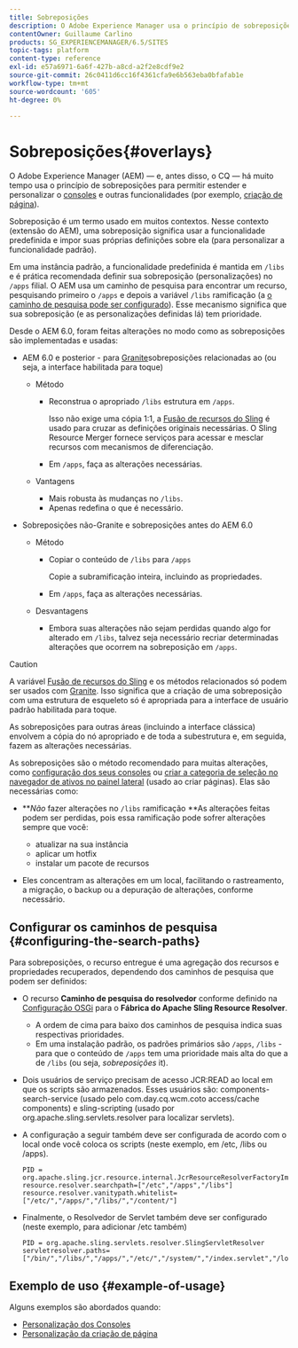 ```yaml
---
title: Sobreposições
description: O Adobe Experience Manager usa o princípio de sobreposições para permitir que você estenda e personalize os consoles e outras funcionalidades.
contentOwner: Guillaume Carlino
products: SG_EXPERIENCEMANAGER/6.5/SITES
topic-tags: platform
content-type: reference
exl-id: e57a6971-6a6f-427b-a8cd-a2f2e8cdf9e2
source-git-commit: 26c0411d6cc16f4361cfa9e6b563eba0bfafab1e
workflow-type: tm+mt
source-wordcount: '605'
ht-degree: 0%

---
```


# Sobreposições{#overlays}

O Adobe Experience Manager (AEM) — e, antes disso, o CQ — há muito tempo usa o princípio de sobreposições para permitir estender e personalizar o [consoles](/help/sites-developing/customizing-consoles-touch.md) e outras funcionalidades (por exemplo, [criação de página](/help/sites-developing/customizing-page-authoring-touch.md)).

Sobreposição é um termo usado em muitos contextos. Nesse contexto (extensão do AEM), uma sobreposição significa usar a funcionalidade predefinida e impor suas próprias definições sobre ela (para personalizar a funcionalidade padrão).

Em uma instância padrão, a funcionalidade predefinida é mantida em `/libs` e é prática recomendada definir sua sobreposição (personalizações) no `/apps` filial. O AEM usa um caminho de pesquisa para encontrar um recurso, pesquisando primeiro o `/apps` e depois a variável `/libs` ramificação (a [o caminho de pesquisa pode ser configurado](#configuring-the-search-paths)). Esse mecanismo significa que sua sobreposição (e as personalizações definidas lá) tem prioridade.

Desde o AEM 6.0, foram feitas alterações no modo como as sobreposições são implementadas e usadas:

* AEM 6.0 e posterior - para [Granite](https://developer.adobe.com/experience-manager/reference-materials/6-5/granite-ui/api/jcr_root/libs/granite/ui/index.html)sobreposições relacionadas ao (ou seja, a interface habilitada para toque)

   * Método

      * Reconstrua o apropriado `/libs` estrutura em `/apps`.

        Isso não exige uma cópia 1:1, a [Fusão de recursos do Sling](/help/sites-developing/sling-resource-merger.md) é usado para cruzar as definições originais necessárias. O Sling Resource Merger fornece serviços para acessar e mesclar recursos com mecanismos de diferenciação.

      * Em `/apps`, faça as alterações necessárias.

   * Vantagens

      * Mais robusta às mudanças no `/libs`.
      * Apenas redefina o que é necessário.

* Sobreposições não-Granite e sobreposições antes do AEM 6.0

   * Método

      * Copiar o conteúdo de `/libs` para `/apps`

        Copie a subramificação inteira, incluindo as propriedades.

      * Em `/apps`, faça as alterações necessárias.

   * Desvantagens

      * Embora suas alterações não sejam perdidas quando algo for alterado em `/libs`, talvez seja necessário recriar determinadas alterações que ocorrem na sobreposição em `/apps`.

>[!CAUTION]
>
>A variável [Fusão de recursos do Sling](/help/sites-developing/sling-resource-merger.md) e os métodos relacionados só podem ser usados com [Granite](https://developer.adobe.com/experience-manager/reference-materials/6-5/granite-ui/api/jcr_root/libs/granite/ui/index.html). Isso significa que a criação de uma sobreposição com uma estrutura de esqueleto só é apropriada para a interface de usuário padrão habilitada para toque.
>
>As sobreposições para outras áreas (incluindo a interface clássica) envolvem a cópia do nó apropriado e de toda a subestrutura e, em seguida, fazem as alterações necessárias.

As sobreposições são o método recomendado para muitas alterações, como [configuração dos seus consoles](/help/sites-developing/customizing-consoles-touch.md#create-a-custom-console) ou [criar a categoria de seleção no navegador de ativos no painel lateral](/help/sites-developing/customizing-page-authoring-touch.md#add-new-selection-category-to-asset-browser) (usado ao criar páginas). Elas são necessárias como:

* ***Não* fazer alterações no `/libs` ramificação **As alterações feitas podem ser perdidas, pois essa ramificação pode sofrer alterações sempre que você:

   * atualizar na sua instância
   * aplicar um hotfix
   * instalar um pacote de recursos

* Eles concentram as alterações em um local, facilitando o rastreamento, a migração, o backup ou a depuração de alterações, conforme necessário.

## Configurar os caminhos de pesquisa {#configuring-the-search-paths}

Para sobreposições, o recurso entregue é uma agregação dos recursos e propriedades recuperados, dependendo dos caminhos de pesquisa que podem ser definidos:

* O recurso **Caminho de pesquisa do resolvedor** conforme definido na [Configuração OSGi](/help/sites-deploying/configuring-osgi.md) para o **Fábrica do Apache Sling Resource Resolver**.

   * A ordem de cima para baixo dos caminhos de pesquisa indica suas respectivas prioridades.
   * Em uma instalação padrão, os padrões primários são `/apps`, `/libs` - para que o conteúdo de `/apps` tem uma prioridade mais alta do que a de `/libs` (ou seja, *sobreposições* it).

* Dois usuários de serviço precisam de acesso JCR:READ ao local em que os scripts são armazenados. Esses usuários são: components-search-service (usado pelo com.day.cq.wcm.coto access/cache components) e sling-scripting (usado por org.apache.sling.servlets.resolver para localizar servlets).
* A configuração a seguir também deve ser configurada de acordo com o local onde você coloca os scripts (neste exemplo, em /etc, /libs ou /apps).

  ```
  PID = org.apache.sling.jcr.resource.internal.JcrResourceResolverFactoryImpl
  resource.resolver.searchpath=["/etc","/apps","/libs"]
  resource.resolver.vanitypath.whitelist=["/etc/","/apps/","/libs/","/content/"]
  ```

* Finalmente, o Resolvedor de Servlet também deve ser configurado (neste exemplo, para adicionar /etc também)

  ```
  PID = org.apache.sling.servlets.resolver.SlingServletResolver
  servletresolver.paths=["/bin/","/libs/","/apps/","/etc/","/system/","/index.servlet","/login.servlet","/services/"]
  ```

## Exemplo de uso {#example-of-usage}

Alguns exemplos são abordados quando:

* [Personalização dos Consoles](/help/sites-developing/customizing-consoles-touch.md)
* [Personalização da criação de página](/help/sites-developing/customizing-page-authoring-touch.md)
